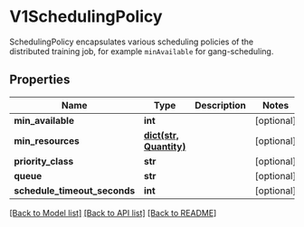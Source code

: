 # V1SchedulingPolicy

SchedulingPolicy encapsulates various scheduling policies of the distributed training job, for example `minAvailable` for gang-scheduling.
## Properties
Name | Type | Description | Notes
------------ | ------------- | ------------- | -------------
**min_available** | **int** |  | [optional] 
**min_resources** | [**dict(str, Quantity)**](Quantity.md) |  | [optional] 
**priority_class** | **str** |  | [optional] 
**queue** | **str** |  | [optional] 
**schedule_timeout_seconds** | **int** |  | [optional] 

[[Back to Model list]](../README.md#documentation-for-models) [[Back to API list]](../README.md#documentation-for-api-endpoints) [[Back to README]](../README.md)


